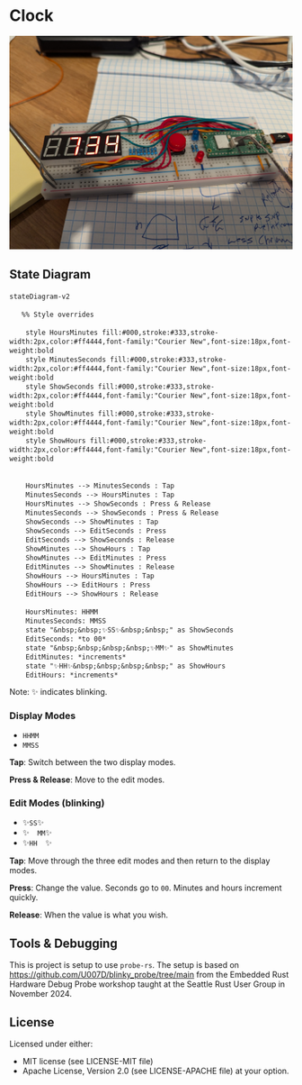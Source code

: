 # Clock

![Clock](clock.jpg)

## State Diagram

```mermaid
stateDiagram-v2

   %% Style overrides

    style HoursMinutes fill:#000,stroke:#333,stroke-width:2px,color:#ff4444,font-family:"Courier New",font-size:18px,font-weight:bold
    style MinutesSeconds fill:#000,stroke:#333,stroke-width:2px,color:#ff4444,font-family:"Courier New",font-size:18px,font-weight:bold
    style ShowSeconds fill:#000,stroke:#333,stroke-width:2px,color:#ff4444,font-family:"Courier New",font-size:18px,font-weight:bold
    style ShowMinutes fill:#000,stroke:#333,stroke-width:2px,color:#ff4444,font-family:"Courier New",font-size:18px,font-weight:bold    
    style ShowHours fill:#000,stroke:#333,stroke-width:2px,color:#ff4444,font-family:"Courier New",font-size:18px,font-weight:bold
    

    HoursMinutes --> MinutesSeconds : Tap
    MinutesSeconds --> HoursMinutes : Tap
    HoursMinutes --> ShowSeconds : Press & Release
    MinutesSeconds --> ShowSeconds : Press & Release
    ShowSeconds --> ShowMinutes : Tap
    ShowSeconds --> EditSeconds : Press
    EditSeconds --> ShowSeconds : Release
    ShowMinutes --> ShowHours : Tap
    ShowMinutes --> EditMinutes : Press
    EditMinutes --> ShowMinutes : Release
    ShowHours --> HoursMinutes : Tap
    ShowHours --> EditHours : Press
    EditHours --> ShowHours : Release

    HoursMinutes: HHMM
    MinutesSeconds: MMSS
    state "&nbsp;&nbsp;✨SS✨&nbsp;&nbsp;" as ShowSeconds
    EditSeconds: *to 00*
    state "&nbsp;&nbsp;&nbsp;&nbsp;✨MM✨" as ShowMinutes    
    EditMinutes: *increments*
    state "✨HH✨&nbsp;&nbsp;&nbsp;&nbsp;" as ShowHours
    EditHours: *increments*

```

Note: ✨ indicates blinking.

### Display Modes

* `HHMM`
* `MMSS`

**Tap**: Switch between the two display modes.

**Press & Release**: Move to the edit modes.

### Edit Modes (blinking)

<!-- markdownlint-disable MD038 -->
* ✨` SS `✨
* ✨`  MM`✨
* ✨`HH  `✨

**Tap**: Move through the three edit modes and then return to the display modes.

**Press**: Change the value. Seconds go to `00`. Minutes and hours increment quickly.

**Release**: When the value is what you wish.

## Tools & Debugging

This is project is setup to use `probe-rs`. The setup is based on
<https://github.com/U007D/blinky_probe/tree/main> from the
Embedded Rust Hardware Debug Probe workshop taught at the
Seattle Rust User Group in November 2024.

## License

Licensed under either:

* MIT license (see LICENSE-MIT file)
* Apache License, Version 2.0 (see LICENSE-APACHE file)
  at your option.
